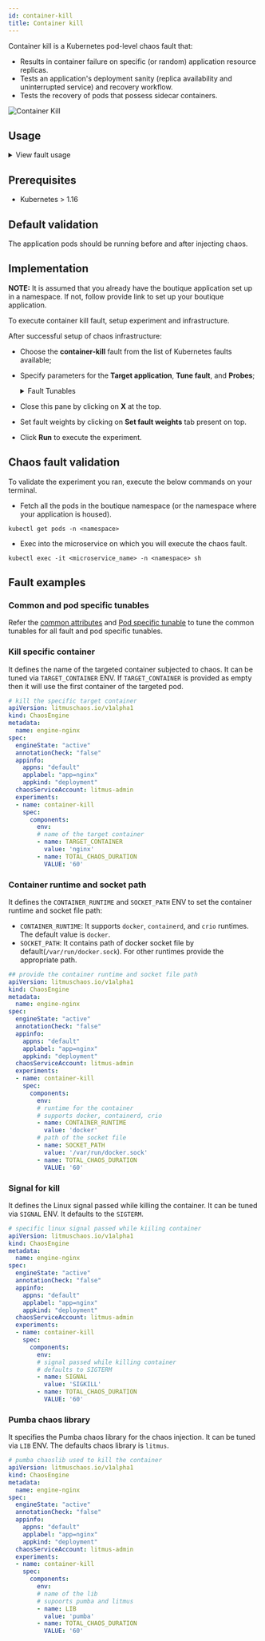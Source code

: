 ```yaml
---
id: container-kill
title: Container kill
---
```

Container kill is a Kubernetes pod-level chaos fault that:
- Results in container failure on specific (or random) application resource replicas.
- Tests an application's deployment sanity (replica availability and uninterrupted service) and recovery workflow.
- Tests the recovery of pods that possess sidecar containers.

![Container Kill](./static/images/pod-delete.png)

## Usage
<details>
<summary>View fault usage</summary>
<div>
Coming soon.
</div>
</details>

## Prerequisites
- Kubernetes > 1.16

## Default validation
The application pods should be running before and after injecting chaos.

## Implementation

**NOTE:** It is assumed that you already have the boutique application set up in a namespace. If not, follow provide link to set up your boutique application.

To execute container kill fault, setup experiment and infrastructure.

After successful setup of chaos infrastructure:
* Choose the **container-kill** fault from the list of Kubernetes faults available;
* Specify parameters for the **Target application**, **Tune fault**, and **Probes**;
    <details>
        <summary>Fault Tunables</summary>
        <h2>Optional Fields</h2>
        <table>
          <tr>
            <th> Variables </th>
            <th> Description  </th>
            <th> Notes </th>
          </tr>
          <tr>
            <td> TARGET_CONTAINER </td>
            <td> The name of container to be killed inside the pod </td>
            <td> If the TARGET_CONTAINER is not provided it will delete the first container </td>
          </tr>
          <tr>
            <td> CHAOS_INTERVAL </td>
            <td> Time interval b/w two successive container kill (in sec) </td>
            <td> If the CHAOS_INTERVAL is not provided it will take the default value of 10s </td>
          </tr>
          <tr>
            <td> TOTAL_CHAOS_DURATION </td>
            <td> The time duration for chaos injection (seconds) </td>
            <td> Defaults to 20s </td>
          </tr>
          <tr>
            <td> PODS_AFFECTED_PERC </td>
            <td> The Percentage of total pods to target </td>
            <td> Defaults to 0 (corresponds to 1 replica), provide numeric value only </td>
          </tr> 
          <tr>
            <td> TARGET_PODS </td>
            <td> Comma separated list of application pod name subjected to container kill chaos</td>
            <td> If not provided, it will select target pods randomly based on provided appLabels</td>
          </tr>
          <tr>
            <td> LIB_IMAGE </td>
            <td> LIB Image used to kill the container </td>
            <td> Defaults to <code>litmuschaos/go-runner:latest</code></td>
          </tr>
          <tr>
            <td> LIB </td>
            <td> The category of lib use to inject chaos </td>
            <td> Default value: litmus, supported values: pumba and litmus </td>
          </tr>
          <tr>
            <td> RAMP_TIME </td>
            <td> Period to wait before injection of chaos in sec </td>
            <td> Eg. 30 </td>
          </tr>
          <tr>
            <td> SEQUENCE </td>
            <td> It defines sequence of chaos execution for multiple target pods </td>
            <td> Default value: parallel. Supported: serial, parallel </td>
          </tr>
          <tr>
            <td> SIGNAL </td>
            <td> It contains termination signal used for container kill </td>
            <td> Default value: SIGKILL </td>
          </tr>
          <tr>
            <td> SOCKET_PATH </td>
            <td> Path of the containerd/crio/docker socket file </td>
            <td> Defaults to `/var/run/docker.sock` </td>
          </tr>
          <tr>
            <td> CONTAINER_RUNTIME </td>
            <td> container runtime interface for the cluster</td>
            <td>  Defaults to docker, supported values: docker, containerd and crio for litmus and only docker for pumba LIB </td>
          </tr>
        </table>
    </details>

* Close this pane by clicking on **X** at the top.
* Set fault weights by clicking on **Set fault weights** tab present on top. 
* Click **Run** to execute the experiment.

## Chaos fault validation

To validate the experiment you ran, execute the below commands on your terminal. 

* Fetch all the pods in the boutique namespace (or the namespace where your application is housed).
```
kubectl get pods -n <namespace>
```

* Exec into the microservice on which you will execute the chaos fault.
```
kubectl exec -it <microservice_name> -n <namespace> sh
``` 

## Fault examples

### Common and pod specific tunables
Refer the [common attributes](../../common-tunables-for-all-faults) and [Pod specific tunable](./common-tunables-for-pod-faults) to tune the common tunables for all fault and pod specific tunables.

### Kill specific container

It defines the name of the targeted container subjected to chaos. It can be tuned via `TARGET_CONTAINER` ENV. If `TARGET_CONTAINER` is provided as empty then it will use the first container of the targeted pod.

[embedmd]:# (./static/manifests/container-kill/kill-specific-container.yaml yaml)
```yaml
# kill the specific target container
apiVersion: litmuschaos.io/v1alpha1
kind: ChaosEngine
metadata:
  name: engine-nginx
spec:
  engineState: "active"
  annotationCheck: "false"
  appinfo:
    appns: "default"
    applabel: "app=nginx"
    appkind: "deployment"
  chaosServiceAccount: litmus-admin
  experiments:
  - name: container-kill
    spec:
      components:
        env:
        # name of the target container
        - name: TARGET_CONTAINER
          value: 'nginx'
        - name: TOTAL_CHAOS_DURATION
          VALUE: '60'
```

### Container runtime and socket path

It defines the `CONTAINER_RUNTIME` and `SOCKET_PATH` ENV to set the container runtime and socket file path:

- `CONTAINER_RUNTIME`: It supports `docker`, `containerd`, and `crio` runtimes. The default value is `docker`.
- `SOCKET_PATH`: It contains path of docker socket file by default(`/var/run/docker.sock`). For other runtimes provide the appropriate path.

[embedmd]:# (./static/manifests/container-kill/container-runtime-and-socket-path.yaml yaml)
```yaml
## provide the container runtime and socket file path
apiVersion: litmuschaos.io/v1alpha1
kind: ChaosEngine
metadata:
  name: engine-nginx
spec:
  engineState: "active"
  annotationCheck: "false"
  appinfo:
    appns: "default"
    applabel: "app=nginx"
    appkind: "deployment"
  chaosServiceAccount: litmus-admin
  experiments:
  - name: container-kill
    spec:
      components:
        env:
        # runtime for the container
        # supports docker, containerd, crio
        - name: CONTAINER_RUNTIME
          value: 'docker'
        # path of the socket file
        - name: SOCKET_PATH
          value: '/var/run/docker.sock'
        - name: TOTAL_CHAOS_DURATION
          VALUE: '60'
```

### Signal for kill

It defines the Linux signal passed while killing the container. It can be tuned via `SIGNAL` ENV. It defaults to the `SIGTERM`.
 
[embedmd]:# (./static/manifests/container-kill/signal.yaml yaml)
```yaml
# specific linux signal passed while kiiling container
apiVersion: litmuschaos.io/v1alpha1
kind: ChaosEngine
metadata:
  name: engine-nginx
spec:
  engineState: "active"
  annotationCheck: "false"
  appinfo:
    appns: "default"
    applabel: "app=nginx"
    appkind: "deployment"
  chaosServiceAccount: litmus-admin
  experiments:
  - name: container-kill
    spec:
      components:
        env:
        # signal passed while killing container
        # defaults to SIGTERM
        - name: SIGNAL
          value: 'SIGKILL'
        - name: TOTAL_CHAOS_DURATION
          VALUE: '60'
```

### Pumba chaos library

It specifies the Pumba chaos library for the chaos injection. It can be tuned via `LIB` ENV. The defaults chaos library is `litmus`.

[embedmd]:# (./static/manifests/container-kill/pumba.yaml yaml)
```yaml
# pumba chaoslib used to kill the container
apiVersion: litmuschaos.io/v1alpha1
kind: ChaosEngine
metadata:
  name: engine-nginx
spec:
  engineState: "active"
  annotationCheck: "false"
  appinfo:
    appns: "default"
    applabel: "app=nginx"
    appkind: "deployment"
  chaosServiceAccount: litmus-admin
  experiments:
  - name: container-kill
    spec:
      components:
        env:
        # name of the lib
        # supoorts pumba and litmus
        - name: LIB
          value: 'pumba'
        - name: TOTAL_CHAOS_DURATION
          VALUE: '60'
```
